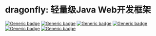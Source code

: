 # dragonfly: 轻量级Java Web开发框架
[![Generic badge](https://img.shields.io/badge/Active-00EE00.svg)](https://shields.io/)
[![Generic badge](https://img.shields.io/badge/JAVA_11+-8A2BE2.svg)](https://shields.io/)
[![Generic badge](https://img.shields.io/badge/Restful-FFFF00.svg)](https://shields.io/)
[![Generic badge](https://img.shields.io/badge/Web-Framework-009ACD.svg)](https://shields.io/)
[![Generic badge](https://img.shields.io/badge/GraphQL-0000CD.svg)](https://shields.io/)
[![Generic badge](https://img.shields.io/badge/Lightweight-00008B.svg)](https://shields.io/)
